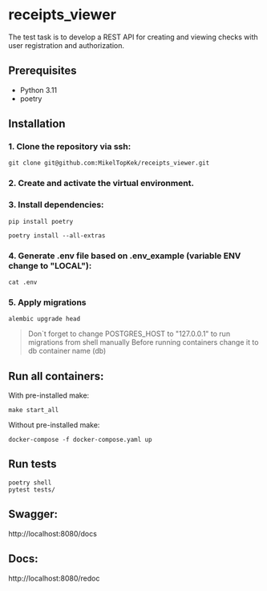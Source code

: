 # receipts_viewer
The test task is to develop a REST API for creating and viewing checks with user registration and authorization.

## Prerequisites

- Python 3.11
- poetry

## Installation

### 1. Clone the repository via ssh:
```
git clone git@github.com:MikelTopKek/receipts_viewer.git
```

### 2. Create and activate the virtual environment.

### 3. Install dependencies:
```
pip install poetry
```
```
poetry install --all-extras
```
### 4. Generate .env file based on .env_example (variable ENV change to "LOCAL"):
```
cat .env
```

### 5. Apply migrations
```
alembic upgrade head
```
> Don`t forget to change POSTGRES_HOST to "127.0.0.1" to run migrations from shell manually
> Before running containers change it to db container name (db)


## Run all containers:
With pre-installed make:
```
make start_all
```
Without pre-installed make:
```
docker-compose -f docker-compose.yaml up
```

## Run tests
```
poetry shell
pytest tests/
```

## Swagger:
http://localhost:8080/docs

## Docs:
http://localhost:8080/redoc

